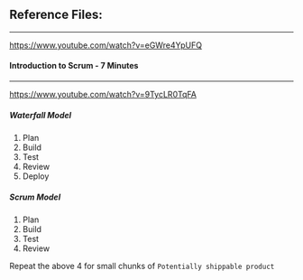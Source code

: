 ## Reference Files:
-------------------

https://www.youtube.com/watch?v=eGWre4YpUFQ



#### Introduction to Scrum - 7 Minutes
---------------------------------------

https://www.youtube.com/watch?v=9TycLR0TqFA


##### Waterfall Model

1. Plan
2. Build
3. Test
4. Review
5. Deploy

##### Scrum Model

1. Plan
2. Build
3. Test
4. Review

Repeat the above 4 for small chunks of `Potentially shippable product`
